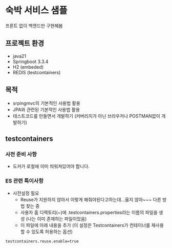 # 숙박 서비스 샘플
프론트 없이 백엔드만 구현해봄

## 프로젝트 환경
* java21
* Springboot 3.3.4
* H2 (embeded)
* REDIS (testcontainers)

## 목적
* srpingmvc의 기본적인 사용법 활용
* JPA와 관련된 기본적인 사용법 활용
* 테스트코드를 만들면서 개발하기 (커버리지가 아닌 브라우저나 POSTMAN없이 개발하기)

## testcontainers
### 사전 준비 사항
* 도커가 로컬에 이미 띄워져있어야 합니다.
### ES 관련 특이사항
* 사전설정 필요 
  * Reuse가 지원하지 않아서 이렇게 해줘야된다고하는데...옳지 않아~~~ 다른 방법 찾는 중
  * 사용자 홈 디렉토리(~)에 .testcontainers.properties라는 이름의 파일을 생성 (나는 이미 존재하는 파일이었음)
  * 이 파일에 아래 내용을 추가 (이 설정은 Testcontainers가 컨테이너를 재사용할 수 있도록 허용하는 옵션)
```
testcontainers.reuse.enable=true
```
